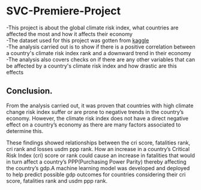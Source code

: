 # SVC-Premiere-Project
-This project is about the global climate risk index, what countries are affected the most and how it affects their economy  
-The dataset used for this project was gotten from [kaggle](https://www.kaggle.com/datasets/thedevastator/global-climate-risk-index-and-related-economic-l)  
-The analysis carried out is to show if there is a positive correlation between a country's climate risk index rank and a downward trend in their economy  
-The analysis also covers checks on if there are any other variables that can be affected by a country's climate risk index and how drastic are this effects  
## Conclusion. 
From the analysis carried out, it was proven that countries with high climate change risk index suffer or are prone to negative trends in the country’s economy. However, the climate risk index does not have a direct negative effect on a country’s economy as there are many factors associated to determine this.  

These findings showed relationships between the cri score, fatalities rank, cri rank and losses usdm ppp rank. How an increase in a country’s Critical Risk Index (cri) score or rank could cause an increase in fatalities that would in turn affect a country’s PPP(Purchasing Power Parity) thereby affecting the country’s gdp.A machine learning model was developed and deployed to help predict possible gdp outcomes for countries considering their cri score, fatalities rank and usdm ppp rank.  
